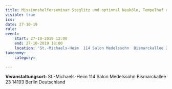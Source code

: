 ```yaml
---
title: Missionshelferseminar Steglitz und optional Neuköln, Tempelhof und Spandau
visible: true
ics: 
date: 27-10-19
rule: 
event:
	start: 27-10-2019 12:00
	end: 27-10-2019 18:00
	location: 'St.-Michaels-Heim  114 Salon Medelssohn  Bismarckallee 23 14193‎ Berlin Deutschland'
taxonomy:
	category: 

---
```




**Veranstaltungsort:** St.-Michaels-Heim 
114 Salon Medelssohn 
Bismarckallee 23
14193‎ Berlin
Deutschland

